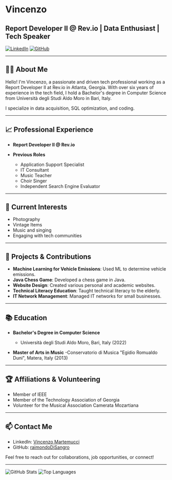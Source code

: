 # Vincenzo

## Report Developer II @ Rev.io | Data Enthusiast | Tech Speaker

[![LinkedIn](https://img.shields.io/badge/LinkedIn-blue?style=flat&logo=linkedin&label=LinkedIn)](https://www.linkedin.com/in/vincenzo-martemucci/)
[![GitHub](https://img.shields.io/badge/GitHub-black?style=flat&logo=github&label=GitHub)](https://github.com/username) <!-- Replace "username" with your actual GitHub username -->

---

## 👨‍💻 About Me

Hello! I'm Vincenzo, a passionate and driven tech professional working as a Report Developer II at Rev.io in Atlanta, Georgia. With over six years of experience in the tech field, I hold a Bachelor's degree in Computer Science from Università degli Studi Aldo Moro in Bari, Italy.

I specialize in data acquisition, SQL optimization, and coding.


---

## 📈 Professional Experience

- **Report Developer II @ Rev.io**
 

- **Previous Roles**
  - Application Support Specialist
  - IT Consultant
  - Music Teacher
  - Choir Singer
  - Independent Search Engine Evaluator

---

## 🌱 Current Interests

- Photography
- Vintage Items 
- Music and singing
- Engaging with tech communities 

---

## 🌟 Projects & Contributions

- **Machine Learning for Vehicle Emissions**: Used ML to determine vehicle emissions.
- **Java Chess Game**: Developed a chess game in Java.
- **Website Design**: Created various personal and academic websites.
- **Technical Literacy Education**: Taught technical literacy to the elderly.
- **IT Network Management**: Managed IT networks for small businesses.

---

## 📚 Education

- **Bachelor's Degree in Computer Science**
  - Università degli Studi Aldo Moro, Bari, Italy (2022)

- **Master of Arts in Music**
  -Conservatorio di Musica "Egidio Romualdo Duni", Matera, Italy (2013)

---

## 🏆 Affiliations & Volunteering

- Member of IEEE
- Member of the Technology Association of Georgia
- Volunteer for the Musical Association Camerata Mozartiana

---

## 📫 Contact Me

- LinkedIn: [Vincenzo Martemucci](https://www.linkedin.com/in/vincenzo-m-9197a553/)
- GitHub: [raimondoDiSangro](https://www.instagram.com/raimondoDiSangro/)

Feel free to reach out for collaborations, job opportunities, or connect!

---

![GitHub Stats](https://github-readme-stats.vercel.app/api?username=raimondoDiSangro&show_icons=true&theme=radical) 
![Top Languages](https://github-readme-stats.vercel.app/api/top-langs/?username=raimondoDiSangro&layout=compact&theme=radical) 
